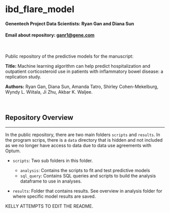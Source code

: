 # ibd_flare_model

#### Genentech Project Data Scientists:</b> Ryan Gan and Diana Sun
#### Email about repository: ganr1@gene.com

</br>

Public repository of the predictive models for the manuscript:

<b>Title:</b> Machine learning algorithm can help predict hospitalization and outpatient corticosteroid use in patients with inflammatory bowel disease: a replication study.

<b>Authors:</b> Ryan Gan, Diana Sun, Amanda Tatro, Shirley 
Cohen-Mekelburg, Wyndy L. Wiitala, Ji Zhu, Akbar K. Waljee.

</br>

## Repository Overview
***

In the public repository, there are two main folders `scripts` and 
`results`. In the program scrips, there is a `data` directory that is 
hidden and not included as we no longer have access to data due to data use agreements with Optum.

- `scripts`: Two sub folders in this folder. 
  - `analysis`: Contains the scripts to fit and test predictive models
  - `sql_query`: Contains SQL queries and scripts to build the analysis
   dataframe to use in analyses.

- `results`: Folder that contains results. See overview in analysis 
  folder for where specific model results are saved.  

KELLY ATTEMPTS TO EDIT THE README.

